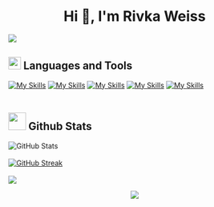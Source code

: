 <h1 align="center">Hi 👋, I'm Rivka Weiss</h1>
<img src="https://user-images.githubusercontent.com/73097560/115834477-dbab4500-a447-11eb-908a-139a6edaec5c.gif">

## <img src="https://media2.giphy.com/media/QssGEmpkyEOhBCb7e1/giphy.gif?cid=ecf05e47a0n3gi1bfqntqmob8g9aid1oyj2wr3ds3mg700bl&rid=giphy.gif" width ="25"><b>  Languages and Tools</b>
[![My Skills](https://skillicons.dev/icons?i=html,css,scss,js,typescript,react,angular&perline=7)]() [![My Skills](https://skillicons.dev/icons?i=java,nodejs,cs,dotnet,py&perline=9)]() [![My Skills](https://skillicons.dev/icons?i=gcp,aws,postman,git,github,docker&perline=13)]() [![My Skills](https://skillicons.dev/icons?i=mongodb,postgres,sqlite&perline=13)]() [![My Skills](https://skillicons.dev/icons?i=vscode,visualstudio,eclipse,pycharm,Linux&perline=6)]()
<br>
<br>
## <img src="https://media.giphy.com/media/iY8CRBdQXODJSCERIr/giphy.gif" width="35"><b> Github Stats </b>
![GitHub Stats](https://github-readme-stats.vercel.app/api?username=rivka14&show_icons=true&theme=dark&border_radius=10&perline=9) 
<br>
<br>
[![GitHub Streak](https://streak-stats.demolab.com?user=rivka14&theme=dark&border_radius=10&date_format=j%20M%5B%20Y%5D&exclude_days=Wed%2CFri%2CSat)](https://git.io/streak-stats)
<br>
<br>
![](https://github-contributor-stats.vercel.app/api?username=rivka14&limit=5&theme=dark&border_radius=10&combine_all_yearly_contributions=true)

<!-- (Languages used) ![Top Langs](https://github-readme-stats.vercel.app/api/top-langs/?username=rivka14&layout=compact&theme=dark)-->
<div align="center">
     <img src="https://capsule-render.vercel.app/api?type=waving&color=gradient&height=100&section=footer"/>
</div>


